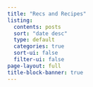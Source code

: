 ```yaml
---
title: "Recs and Recipes"
listing:
  contents: posts
  sort: "date desc"
  type: default
  categories: true
  sort-ui: false
  filter-ui: false
page-layout: full
title-block-banner: true
---
```



